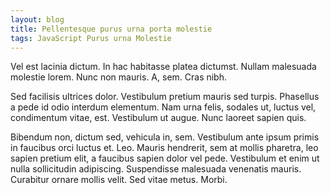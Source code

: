```yaml
---
layout: blog
title: Pellentesque purus urna porta molestie
tags: JavaScript Purus urna Molestie
---
```


Vel est lacinia dictum. In hac habitasse platea dictumst. Nullam malesuada
molestie lorem. Nunc non mauris.  A, sem. Cras nibh.

Sed facilisis ultrices dolor. Vestibulum pretium mauris sed turpis. Phasellus a
pede id odio interdum elementum. Nam urna felis, sodales ut, luctus vel,
condimentum vitae, est. Vestibulum ut augue. Nunc laoreet sapien quis.

Bibendum non, dictum sed, vehicula in, sem. Vestibulum ante ipsum primis in
faucibus orci luctus et.  Leo. Mauris hendrerit, sem at mollis pharetra, leo
sapien pretium elit, a faucibus sapien dolor vel pede. Vestibulum et enim ut
nulla sollicitudin adipiscing. Suspendisse malesuada venenatis mauris.
Curabitur ornare mollis velit. Sed vitae metus. Morbi.


